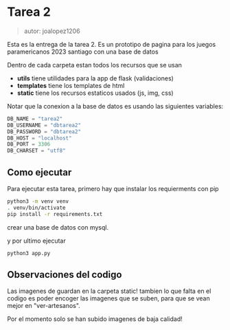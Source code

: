 # Tarea 2
> autor: joalopez1206

Esta es la entrega de la tarea 2. 
Es un prototipo de pagina para los juegos paramericanos 2023 santiago con una base de datos

Dentro de cada carpeta estan todos los recursos que se usan
- __utils__ tiene utilidades para la app de flask (validaciones)
- __templates__ tiene los templates de html
- __static__ tiene los recursos estaticos usados (js, img, css)

Notar que la conexion a la base de datos es usando las siguientes variables:

```py
DB_NAME = "tarea2"
DB_USERNAME = "dbtarea2"
DB_PASSWORD = "dbtarea2"
DB_HOST = "localhost"
DB_PORT = 3306
DB_CHARSET = "utf8"
```
## Como ejecutar

Para ejecutar esta tarea, primero hay que instalar los requierments con pip
```bash
python3 -m venv venv
. venv/bin/activate
pip install -r requirements.txt
```

crear una base de datos con mysql.

y por ultimo ejecutar

```bash
python3 app.py
```

## Observaciones del codigo

Las imagenes de guardan en la carpeta static! tambien lo que falta en el codigo es poder encoger las imagenes que se suben, para que se vean mejor en "ver-artesanos".

Por el momento solo se han subido imagenes de baja calidad!
